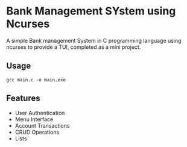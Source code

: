 
# Bank Management SYstem using Ncurses

A simple Bank management System in C programming language using ncurses to provide a TUI, completed as a mini project.


## Usage

```
gcc main.c -o main.exe
```


## Features

- User Authentication
- Menu Interface
- Account Transactions
- CRUD Operations
- Lists 
